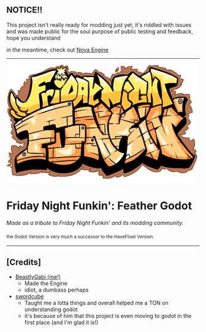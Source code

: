 ## NOTICE!!
This project isn't really ready for modding just yet, it's riddled with issues and was made public for the soul purpose of public testing and feedback, hope you understand

in the meantime, check out [Nova Engine](https://github.com/swordcube/NovaEngine-Godot-FNF)

-------------------------------------

<img src=".github/readme/logo.png" width=500 alignment="left" />

# Friday Night Funkin': Feather Godot
<em>Made as a tribute to Friday Night Funkin' and its modding community.</em>

<sub>the Godot Version is very much a successor to the HaxeFlixel Version.<sub>

-------------------------------------
## [Credits]

* [BeastlyGabi (me!)](https://twitter.com/BeastlyGabi)
    * Made the Engine
    * idiot, a dumbass perhaps
* [swordcube](https://twitter.com/swordcube)
    * Taught me a lotta things and overall helped me a TON on understanding godot
    * it's because of him that this project is even moving to godot in the first place (and I'm glad it is!)
